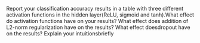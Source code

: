 Report your classification accuracy results in a table
with three different activation functions in the hidden layer(ReLU, sigmoid and tanh).What effect do activation functions have on your results?
What effect does addition of L2-norm regularization have on the results?
What effect doesdropout have on the results?
Explain your intuitionsbriefly
